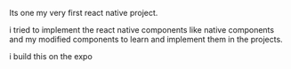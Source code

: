 Its  one my very first react native project.

i tried to implement the react native components like native components and my modified components to learn and implement them in the projects.

i build this on the expo
